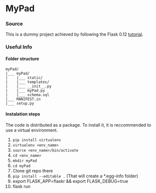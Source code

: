 # MyPad

### Source
This is a dummy project achieved by following the Flask 0.12 [tutorial](http://flask.pocoo.org/docs/0.12/tutorial/).

### Useful Info
#### Folder structure
```
myPad/
|___ myPad/
|    |___ static/
|    |___ templates/
|    |___ __init__.py
|    |___ myPad.py
|    |___ schema.sql
|___ MANIFEST.in
|___ setup.py
```
#### Instalation steps
The code is distributed as a package. To install it, it is reccommended to use a virtual environment.
1. ```pip install virtualenv```
2. ```virtualenv <env_name>```
3. ```source <env_name>/bin/activate```
4. ```cd <env_name>```
5. ```mkdir myPad```
6. ```cd myPad```
7. Clone git repo there
8. ```pip install --editable .``` (That will create a \*.egg-info folder)
9. export FLASK\_APP=flaskr && export FLASK\_DEBUG=true
10. flask run
